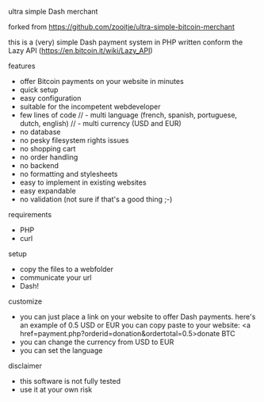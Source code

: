 ultra simple Dash merchant

forked from https://github.com/zooitje/ultra-simple-bitcoin-merchant

this is a (very) simple Dash payment system in PHP written conform the Lazy API (https://en.bitcoin.it/wiki/Lazy_API)

features
- offer Bitcoin payments on your website in minutes
- quick setup
- easy configuration
- suitable for the incompetent webdeveloper
- few lines of code
// - multi language (french, spanish, portuguese, dutch, english)
// - multi currency (USD and EUR)
- no database
- no pesky filesystem rights issues
- no shopping cart
- no order handling
- no backend
- no formatting and stylesheets
- easy to implement in existing websites
- easy expandable
- no validation (not sure if that's a good thing ;-)

requirements
- PHP
- curl

setup
- copy the files to a webfolder
- communicate your url
- Dash!

customize
- you can just place a link on your website to offer Dash payments. here's an example of 0.5 USD or EUR you can copy paste to your website: 
<a href=payment.php?orderid=donation&ordertotal=0.5>donate BTC</a>
- you can change the currency from USD to EUR
- you can set the language



disclaimer
- this software is not fully tested 
- use it at your own risk
